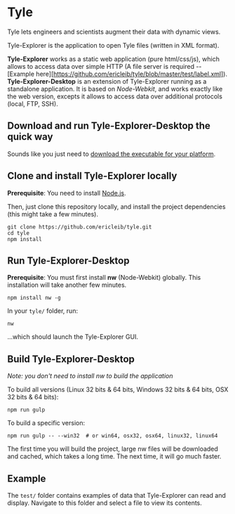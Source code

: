 
# Tyle

Tyle lets engineers and scientists augment their data with dynamic views.

Tyle-Explorer is the application to open Tyle files (written in XML format).

**Tyle-Explorer** works as a static web application (pure html/css/js), which allows to access data over simple HTTP (A file server is required -- [Example here][https://github.com/ericleib/tyle/blob/master/test/label.xml]).
**Tyle-Explorer-Desktop** is an extension of Tyle-Explorer running as a standalone application. It is based on *Node-Webkit*, and works exactly like the web version, excepts it allows to access data over additional protocols (local, FTP, SSH).

## Download and run Tyle-Explorer-Desktop the quick way

Sounds like you just need to [download the executable for your platform](http://gettyle.com).

## Clone and install Tyle-Explorer locally

**Prerequisite**: You need to install [Node.js](https://nodejs.org/download/).

Then, just clone this repository locally, and install the project dependencies (this might take a few minutes).

    git clone https://github.com/ericleib/tyle.git
    cd tyle
    npm install

## Run Tyle-Explorer-Desktop

**Prerequisite**: You must first install **nw** (Node-Webkit) globally. This installation will take another few minutes.

    npm install nw -g

In your `tyle/` folder, run:

    nw

...which should launch the Tyle-Explorer GUI.

## Build Tyle-Explorer-Desktop

*Note: you don't need to install nw to build the application*

To build all versions (Linux 32 bits & 64 bits, Windows 32 bits & 64 bits, OSX 32 bits & 64 bits):

    npm run gulp

To build a specific version:

    npm run gulp -- --win32  # or win64, osx32, osx64, linux32, linux64

The first time you will build the project, large nw files will be downloaded and cached, which takes a long time. The next time, it will go much faster.

## Example

The `test/` folder contains examples of data that Tyle-Explorer can read and display. Navigate to this folder and select a file to view its contents.
